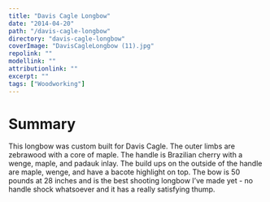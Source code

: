 ```yaml
---
title: "Davis Cagle Longbow"
date: "2014-04-20"
path: "/davis-cagle-longbow"
directory: "davis-cagle-longbow"
coverImage: "DavisCagleLongbow (11).jpg"
repolink: ""
modellink: ""
attributionlink: ""
excerpt: ""
tags: ["Woodworking"]
---
```


# Summary

This longbow was custom built for Davis Cagle. The outer limbs are zebrawood with a core of maple. The handle is Brazilian cherry with a wenge, maple, and padauk inlay. The build ups on the outside of the handle are maple, wenge, and have a bacote highlight on top. The bow is 50 pounds at 28 inches and is the best shooting longbow I’ve made yet - no handle shock whatsoever and it has a really satisfying thump.
